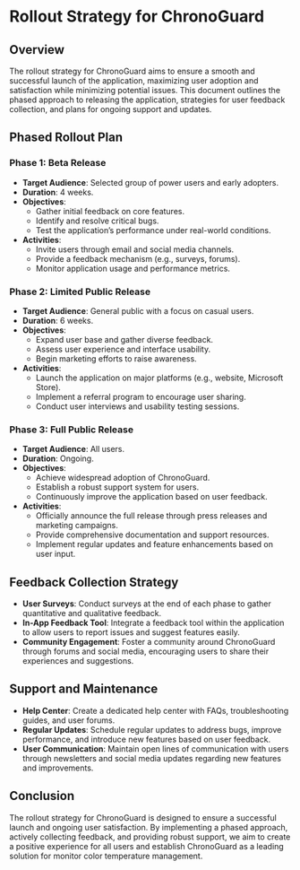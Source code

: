 # Rollout Strategy for ChronoGuard

## Overview

The rollout strategy for ChronoGuard aims to ensure a smooth and successful launch of the application, maximizing user adoption and satisfaction while minimizing potential issues. This document outlines the phased approach to releasing the application, strategies for user feedback collection, and plans for ongoing support and updates.

## Phased Rollout Plan

### Phase 1: Beta Release

- **Target Audience**: Selected group of power users and early adopters.
- **Duration**: 4 weeks.
- **Objectives**:
  - Gather initial feedback on core features.
  - Identify and resolve critical bugs.
  - Test the application’s performance under real-world conditions.
- **Activities**:
  - Invite users through email and social media channels.
  - Provide a feedback mechanism (e.g., surveys, forums).
  - Monitor application usage and performance metrics.

### Phase 2: Limited Public Release

- **Target Audience**: General public with a focus on casual users.
- **Duration**: 6 weeks.
- **Objectives**:
  - Expand user base and gather diverse feedback.
  - Assess user experience and interface usability.
  - Begin marketing efforts to raise awareness.
- **Activities**:
  - Launch the application on major platforms (e.g., website, Microsoft Store).
  - Implement a referral program to encourage user sharing.
  - Conduct user interviews and usability testing sessions.

### Phase 3: Full Public Release

- **Target Audience**: All users.
- **Duration**: Ongoing.
- **Objectives**:
  - Achieve widespread adoption of ChronoGuard.
  - Establish a robust support system for users.
  - Continuously improve the application based on user feedback.
- **Activities**:
  - Officially announce the full release through press releases and marketing campaigns.
  - Provide comprehensive documentation and support resources.
  - Implement regular updates and feature enhancements based on user input.

## Feedback Collection Strategy

- **User Surveys**: Conduct surveys at the end of each phase to gather quantitative and qualitative feedback.
- **In-App Feedback Tool**: Integrate a feedback tool within the application to allow users to report issues and suggest features easily.
- **Community Engagement**: Foster a community around ChronoGuard through forums and social media, encouraging users to share their experiences and suggestions.

## Support and Maintenance

- **Help Center**: Create a dedicated help center with FAQs, troubleshooting guides, and user forums.
- **Regular Updates**: Schedule regular updates to address bugs, improve performance, and introduce new features based on user feedback.
- **User Communication**: Maintain open lines of communication with users through newsletters and social media updates regarding new features and improvements.

## Conclusion

The rollout strategy for ChronoGuard is designed to ensure a successful launch and ongoing user satisfaction. By implementing a phased approach, actively collecting feedback, and providing robust support, we aim to create a positive experience for all users and establish ChronoGuard as a leading solution for monitor color temperature management.